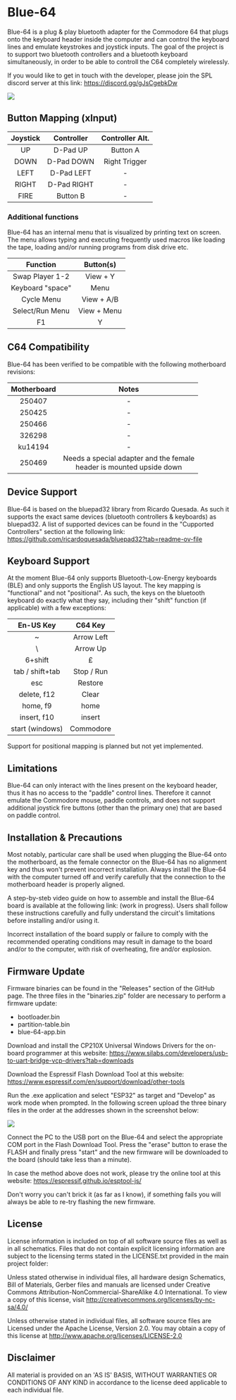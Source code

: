 # Blue-64
Blue-64 is a plug & play bluetooth adapter for the Commodore 64 that plugs onto the keyboard header inside the computer and can control the keyboard lines and emulate keystrokes and joystick inputs. The goal of the project is to support two bluetooth controllers and a bluetooth keyboard simultaneously, in order to be able to controll the C64 completely wirelessly.

If you would like to get in touch with the developer, please join the SPL discord server at this link:
https://discord.gg/gJsCgebkDw

![](https://github.com/sideprojectslab/blue-64/blob/main/doc/pictures/Blue-64.png)

## Button Mapping (xInput)

| Joystick     | Controller  | Controller Alt. |
|:---:         |:---:        |:---:            |
| UP           | D-Pad UP    | Button A        |
| DOWN         | D-Pad DOWN  | Right Trigger   |
| LEFT         | D-Pad LEFT  | -               |
| RIGHT        | D-Pad RIGHT | -               |
| FIRE         | Button B    | -               |

### Additional functions

Blue-64 has an internal menu that is visualized by printing text on screen. The menu allows typing and executing frequently used macros like loading the tape, loading and/or running programs from disk drive etc.

| Function         | Button(s)   |
|:---:             |:---:        |
| Swap Player 1-2  | View + Y    |
| Keyboard "space" | Menu        |
| Cycle Menu       | View + A/B  |
| Select/Run Menu  | View + Menu |
| F1               | Y           |

## C64 Compatibility
Blue-64 has been verified to be compatible with the following motherboard revisions:

| Motherboard      | Notes   |
|:---:             |:---:    |
| 250407  | - |
| 250425  | - |
| 250466  | - |
| 326298  | - |
| ku14194 | - |
| 250469  | Needs a special adapter and the female<br>header is mounted upside down |

## Device Support
Blue-64 is based on the bluepad32 library from Ricardo Quesada. As such it supports the exact same devices (bluetooth controllers & keyboards) as bluepad32. A list of supported devices can be found in the "Cupported Controllers" section at the following link:
https://github.com/ricardoquesada/bluepad32?tab=readme-ov-file

## Keyboard Support
At the moment Blue-64 only supports Bluetooth-Low-Energy keyboards (BLE) and only supports the English US layout. The key mapping is "functional" and not "positional". As such, the keys on the bluetooth keyboard do exactly what they say, including their "shift" function (if applicable) with a few exceptions:

| En-US Key         | C64 Key     |
|:---:              |:---:        |
| ~                 | Arrow Left  |
| \                 | Arrow Up    |
| 6+shift           | £           |
| tab / shift+tab   | Stop / Run  |
| esc               | Restore     |
| delete, f12       | Clear       |
| home, f9          | home        |
| insert, f10       | insert      |
| start (windows)   | Commodore   |

Support for positional mapping is planned but not yet implemented.

## Limitations
Blue-64 can only interact with the lines present on the keyboard header, thus it has no access to the "paddle" control lines. Therefore it cannot emulate the Commodore mouse, paddle controls, and does not support additional joystick fire buttons (other than the primary one) that are based on paddle control.

## Installation & Precautions
Most notably, particular care shall be used when plugging the Blue-64 onto the motherboard, as the female connector on the Blue-64 has no alignment key and thus won't prevent incorrect installation. Always install the Blue-64 with the computer turned off and verify carefully that the connection to the motherboard header is properly aligned.

A step-by-steb video guide on how to assemble and install the Blue-64 board is available at the following link: (work in progress).
Users shall follow these instructions carefully and fully understand the circuit's limitations before installing and/or using it.

Incorrect installation of the board supply or failure to comply with the recommended operating conditions may result in damage to the board and/or to the computer, with risk of overheating, fire and/or explosion.

## Firmware Update
Firmware binaries can be found in the "Releases" section of the GitHub page. The three files in the "binaries.zip" folder are necessary to perform a firmware update:
- bootloader.bin
- partition-table.bin
- blue-64-app.bin

Download and install the CP210X Universal Windows Drivers for the on-board programmer at this website:
https://www.silabs.com/developers/usb-to-uart-bridge-vcp-drivers?tab=downloads

Download the Espressif Flash Download Tool at this website:
https://www.espressif.com/en/support/download/other-tools

Run the .exe application and select "ESP32" as target and "Develop" as work mode when prompted. In the following screen upload the three binary files in the order at the addresses shown in the screenshot below:

![](https://github.com/sideprojectslab/blue-64/blob/main/doc/pictures/flash_tool.png)

Connect the PC to the USB port on the Blue-64 and select the appropriate COM port in the Flash Download Tool. Press the "erase" button to erase the FLASH and finally press "start" and the new firmware will be downloaded to the board (should take less than a minute).

In case the method above does not work, please try the online tool at this website:
https://espressif.github.io/esptool-js/

Don't worry you can't brick it (as far as I know), if something fails you will always be able to re-try flashing the new firmware.

## License
License information is included on top of all software source files as well as in all schematics. Files that do not contain explicit licensing information are subject to the licensing terms stated in the LICENSE.txt provided in the main project folder:

Unless stated otherwise in individual files, all hardware design Schematics, Bill of Materials, Gerber files and manuals are licensed under Creative Commons Attribution-NonCommercial-ShareAlike 4.0 International. To view a copy of this license, visit http://creativecommons.org/licenses/by-nc-sa/4.0/

Unless otherwise stated in individual files, all software source files are Licensed under the Apache License, Version 2.0. You may obtain a copy of this license at http://www.apache.org/licenses/LICENSE-2.0

## Disclaimer
All material is provided on an 'AS IS' BASIS, WITHOUT WARRANTIES OR
CONDITIONS OF ANY KIND in accordance to the license deed applicable to
each individual file.
